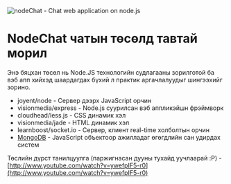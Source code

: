 ![nodeChat - Chat web application on node.js](https://lh4.googleusercontent.com/-OWVxR1wEvLw/TrVrj_xHc5I/AAAAAAAABF0/afSafHY7Wcw/s619/header.png "nodeChat - Chat web application on node.js")

NodeChat чатын төсөлд тавтай морил
==================================

Энэ бяцхан төсөл нь Node.JS технологийн судлагааны зорилготой ба вэб апп хийхэд шаардагдах бүхий л практик аргачлалуудыг шингээхийг зорино.

* joyent/node - Сервер дээрх JavaScript орчин
* visionmedia/express - Node.js суурилсан вэб аппликэйшн фрэймворк
* cloudhead/less.js - CSS динамик хэл
* visionmedia/jade - HTML динамик хэл
* learnboost/socket.io - Сервер, клиент real-time холболтын орчин
* [MongoDB](http://www.mongodb.org) - JavaScript объектоор ажилладаг өгөгдлийн сан удирдах систем

Төслийн дүрст танилцуулга (паржигнасан дууны тухайд уучлаарай :P) - [http://www.youtube.com/watch?v=ywefpIF5-r0](http://www.youtube.com/watch?v=ywefpIF5-r0)
